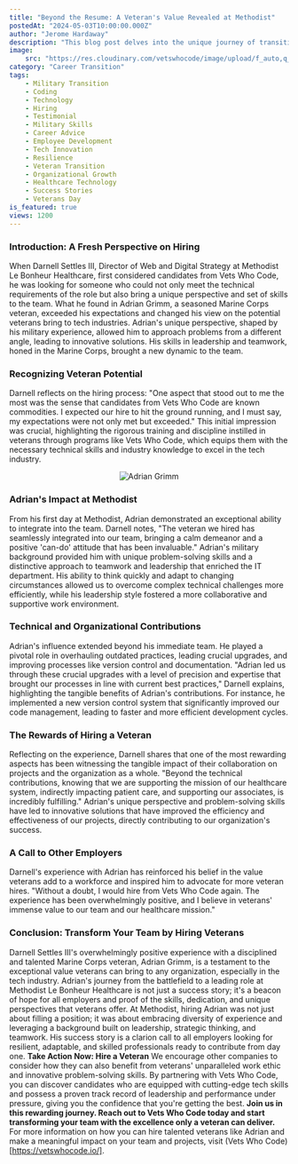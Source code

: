 ```yaml
---
title: "Beyond the Resume: A Veteran's Value Revealed at Methodist"
postedAt: "2024-05-03T10:00:00.000Z"
author: "Jerome Hardaway"
description: "This blog post delves into the unique journey of transitioning from military service to a successful career in technology. Drawing from personal experiences, it highlights the transferable skills and values that make veterans exceptional in the tech world."
image:
    src: "https://res.cloudinary.com/vetswhocode/image/upload/f_auto,q_auto,g_auto/v1714768089/blog_header_nmrhob.png"
category: "Career Transition"
tags:
    - Military Transition
    - Coding
    - Technology
    - Hiring
    - Testimonial
    - Military Skills
    - Career Advice
    - Employee Development
    - Tech Innovation
    - Resilience
    - Veteran Transition
    - Organizational Growth
    - Healthcare Technology
    - Success Stories
    - Veterans Day
is_featured: true
views: 1200
---
```




### **Introduction: A Fresh Perspective on Hiring**
When Darnell Settles III, Director of Web and Digital Strategy at Methodist Le Bonheur Healthcare, first considered candidates from Vets Who Code, he was looking for someone who could not only meet the technical requirements of the role but also bring a unique perspective and set of skills to the team. What he found in Adrian Grimm, a seasoned Marine Corps veteran, exceeded his expectations and changed his view on the potential veterans bring to tech industries. Adrian's unique perspective, shaped by his military experience, allowed him to approach problems from a different angle, leading to innovative solutions. His skills in leadership and teamwork, honed in the Marine Corps, brought a new dynamic to the team.
### **Recognizing Veteran Potential**
Darnell reflects on the hiring process: "One aspect that stood out to me the most was the sense that candidates from Vets Who Code are known commodities. I expected our hire to hit the ground running, and I must say, my expectations were not only met but exceeded." This initial impression was crucial, highlighting the rigorous training and discipline instilled in veterans through programs like Vets Who Code, which equips them with the necessary technical skills and industry knowledge to excel in the tech industry.

<p align="center">
  <img src="https://res.cloudinary.com/vetswhocode/image/upload/f_auto,q_auto,g_auto/v1714768081/adrian_grimm_blog_image_rfyamx.png" alt="Adrian Grimm">
</p>

### **Adrian's Impact at Methodist**
From his first day at Methodist, Adrian demonstrated an exceptional ability to integrate into the team. Darnell notes, "The veteran we hired has seamlessly integrated into our team, bringing a calm demeanor and a positive 'can-do' attitude that has been invaluable." Adrian's military background provided him with unique problem-solving skills and a distinctive approach to teamwork and leadership that enriched the IT department. His ability to think quickly and adapt to changing circumstances allowed us to overcome complex technical challenges more efficiently, while his leadership style fostered a more collaborative and supportive work environment.
### **Technical and Organizational Contributions**
Adrian's influence extended beyond his immediate team. He played a pivotal role in overhauling outdated practices, leading crucial upgrades, and improving processes like version control and documentation. "Adrian led us through these crucial upgrades with a level of precision and expertise that brought our processes in line with current best practices," Darnell explains, highlighting the tangible benefits of Adrian's contributions. For instance, he implemented a new version control system that significantly improved our code management, leading to faster and more efficient development cycles.
### **The Rewards of Hiring a Veteran**
Reflecting on the experience, Darnell shares that one of the most rewarding aspects has been witnessing the tangible impact of their collaboration on projects and the organization as a whole. "Beyond the technical contributions, knowing that we are supporting the mission of our healthcare system, indirectly impacting patient care, and supporting our associates, is incredibly fulfilling." Adrian's unique perspective and problem-solving skills have led to innovative solutions that have improved the efficiency and effectiveness of our projects, directly contributing to our organization's success.
### **A Call to Other Employers**
Darnell's experience with Adrian has reinforced his belief in the value veterans add to a workforce and inspired him to advocate for more veteran hires. "Without a doubt, I would hire from Vets Who Code again. The experience has been overwhelmingly positive, and I believe in veterans' immense value to our team and our healthcare mission."
### **Conclusion: Transform Your Team by Hiring Veterans**
Darnell Settles III's overwhelmingly positive experience with a disciplined and talented Marine Corps veteran, Adrian Grimm, is a testament to the exceptional value veterans can bring to any organization, especially in the tech industry. Adrian's journey from the battlefield to a leading role at Methodist Le Bonheur Healthcare is not just a success story; it's a beacon of hope for all employers and proof of the skills, dedication, and unique perspectives that veterans offer.
At Methodist, hiring Adrian was not just about filling a position; it was about embracing diversity of experience and leveraging a background built on leadership, strategic thinking, and teamwork. His success story is a clarion call to all employers looking for resilient, adaptable, and skilled professionals ready to contribute from day one.
**Take Action Now: Hire a Veteran**
We encourage other companies to consider how they can also benefit from veterans' unparalleled work ethic and innovative problem-solving skills. By partnering with Vets Who Code, you can discover candidates who are equipped with cutting-edge tech skills and possess a proven track record of leadership and performance under pressure, giving you the confidence that you're getting the best.
**Join us in this rewarding journey. Reach out to Vets Who Code today and start transforming your team with the excellence only a veteran can deliver.**
For more information on how you can hire talented veterans like Adrian and make a meaningful impact on your team and projects, visit (Vets Who Code)[https://vetswhocode.io/].

